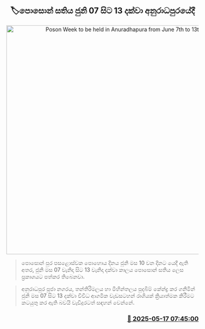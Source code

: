 <p align='center'><b><h2 align='center' title='Poson Week to be held in Anuradhapura from June 7th to 13th'>🏷පොසොන් සතිය ජුනි 07 සිට 13 දක්වා අනුරාධපුරයේදී</h2></b></p>
<p align='center'><img src='https://helakuru.sgp1.cdn.digitaloceanspaces.com/esana/images/lib/mihintale-temple-archived.jpg' width='600' alt='Poson Week to be held in Anuradhapura from June 7th to 13th'></p>

> පොසොන් පුර පසළොස්වක පොහොය දිනය ජුනි මස 10 වන දිනට යෙදී ඇති අතර, ජුනි මස 07 වැනිදා සිට 13 වැනිදා දක්වා කාලය පොසොන් සතිය ලෙස ප්‍රකාශයට පත්කර තිබෙනවා.

> අනුරාධපුර පූජා නගරය, තන්තිරිමලය හා මිහින්තලය පුදබිම් කේන්ද්‍ර කර ගනිමින් ජුනි මස 07 සිට 13 දක්වා විවිධ ආගමික වැඩසටහන් රාශියක් ක්‍රියාත්මක කිරීමට කටයුතු කර ඇති බවයි වැඩිදුරටත් සඳහන් වෙන්නේ.



<h3 align='right'><a href='https://www.helakuru.lk/esana/p/110130/'>📅 2025-05-17 07:45:00</a></h3>
